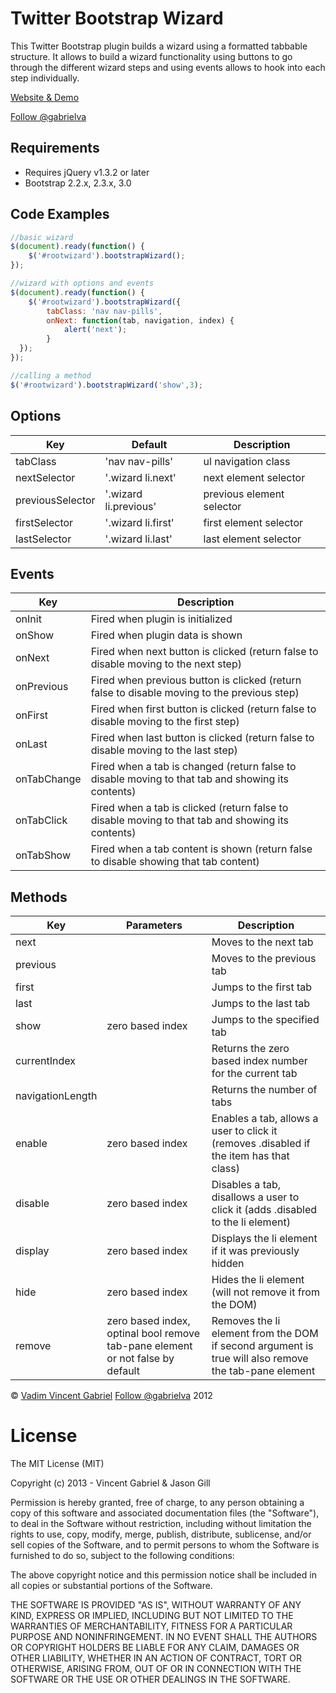 Twitter Bootstrap Wizard============================This Twitter Bootstrap plugin builds a wizard using a formatted tabbable structure. It allows to build a wizard functionality using buttons to go through the different wizard steps and using events allows to hook into each step individually.<a href="http://vadimg.com/twitter-bootstrap-wizard-example/" target="_blank">Website & Demo</a><a href='https://twitter.com/gabrielva' target='_blank'>Follow @gabrielva</a>Requirements-------------* Requires jQuery v1.3.2 or later* Bootstrap 2.2.x, 2.3.x, 3.0Code Examples-------------```javascript//basic wizard$(document).ready(function() {	$('#rootwizard').bootstrapWizard();});``````javascript//wizard with options and events$(document).ready(function() {	$('#rootwizard').bootstrapWizard({		tabClass: 'nav nav-pills',		onNext: function(tab, navigation, index) {			alert('next');  		}  });});``````javascript//calling a method$('#rootwizard').bootstrapWizard('show',3);```Options-------<table class="table table-bordered table-striped">	<thead>		<tr>			<th>Key</th>			<th>Default</th>			<th>Description</th>		</tr>		</thead>	<tbody>		<tr>			<td>tabClass</td>			<td>'nav nav-pills'</td>			<td>ul navigation class</td>		</tr>		<tr>			<td>nextSelector</td>			<td>'.wizard li.next'</td>			<td>next element selector</td>		</tr>		<tr>			<td>previousSelector</td>			<td>'.wizard li.previous'</td>			<td>previous element selector</td>		</tr>		<tr>			<td>firstSelector</td>			<td>'.wizard li.first'</td>			<td>first element selector</td>		</tr>		<tr>			<td>lastSelector</td>			<td>'.wizard li.last'</td>			<td>last element selector</td>		</tr>		</tbody>	</table>Events------<table class="table table-bordered table-striped">	<thead>		<tr>			<th>Key</th>			<th>Description</th>		</tr>	</thead>	<tbody>		<tr>			<td>onInit</td>			<td>Fired when plugin is initialized</td>		</tr>		<tr>			<td>onShow</td>			<td>Fired when plugin data is shown</td>		</tr>		<tr>			<td>onNext</td>			<td>Fired when next button is clicked (return false to disable moving to the next step)</td>		</tr>		<tr>			<td>onPrevious</td>			<td>Fired when previous button is clicked (return false to disable moving to the previous step)</td>		</tr>		<tr>			<td>onFirst</td>			<td>Fired when first button is clicked (return false to disable moving to the first step)</td>		</tr>		<tr>			<td>onLast</td>			<td>Fired when last button is clicked (return false to disable moving to the last step)</td>		</tr>		<tr>			<td>onTabChange</td>			<td>Fired when a tab is changed (return false to disable moving to that tab and showing its contents)</td>		</tr>		<tr>			<td>onTabClick</td>			<td>Fired when a tab is clicked (return false to disable moving to that tab and showing its contents)</td>		</tr>		<tr>			<td>onTabShow</td>			<td>Fired when a tab content is shown (return false to disable showing that tab content)</td>		</tr>		</tbody>	</table>Methods-------<table class="table table-bordered table-striped">	<thead>		<tr>			<th>Key</th>			<th>Parameters</th>			<th>Description</th>		</tr>		</thead>	<tbody>		<tr>			<td>next</td>			<td></td>			<td>Moves to the next tab</td>		</tr>		<tr>			<td>previous</td>			<td></td>			<td>Moves to the previous tab</td>		</tr>		<tr>			<td>first</td>			<td></td>			<td>Jumps to the first tab</td>		</tr>		<tr>			<td>last</td>			<td></td>			<td>Jumps to the last tab</td>		</tr>		<tr>			<td>show</td>			<td>zero based index</td>			<td>Jumps to the specified tab</td>		</tr>		<tr>			<td>currentIndex</td>			<td></td>			<td>Returns the zero based index number for the current tab</td>		</tr>		<tr>			<td>navigationLength</td>			<td></td>			<td>Returns the number of tabs</td>		</tr>		<tr>			<td>enable</td>			<td>zero based index</td>			<td>Enables a tab, allows a user to click it (removes .disabled if the item has that class)</td>		</tr>		<tr>			<td>disable</td>			<td>zero based index</td>			<td>Disables a tab, disallows a user to click it (adds .disabled to the li element)</td>		</tr>		<tr>			<td>display</td>			<td>zero based index</td>			<td>Displays the li element if it was previously hidden</td>		</tr>		<tr>			<td>hide</td>			<td>zero based index</td>			<td>Hides the li element (will not remove it from the DOM)</td>		</tr>		<tr>			<td>remove</td>			<td>zero based index, optinal bool remove tab-pane element or not false by default</td>			<td>Removes the li element from the DOM if second argument is true will also remove the tab-pane element</td>		</tr>	</tbody>	</table><p>&copy; <a href='http://vadimg.com' target="_blank">Vadim Vincent Gabriel</a> <a href='https://twitter.com/gabrielva' target='_blank'>Follow @gabrielva</a> 2012</p>License===============The MIT License (MIT)Copyright (c) 2013 - Vincent Gabriel & Jason GillPermission is hereby granted, free of charge, to any person obtaining a copyof this software and associated documentation files (the "Software"), to dealin the Software without restriction, including without limitation the rightsto use, copy, modify, merge, publish, distribute, sublicense, and/or sellcopies of the Software, and to permit persons to whom the Software isfurnished to do so, subject to the following conditions:The above copyright notice and this permission notice shall be included inall copies or substantial portions of the Software.THE SOFTWARE IS PROVIDED "AS IS", WITHOUT WARRANTY OF ANY KIND, EXPRESS ORIMPLIED, INCLUDING BUT NOT LIMITED TO THE WARRANTIES OF MERCHANTABILITY,FITNESS FOR A PARTICULAR PURPOSE AND NONINFRINGEMENT. IN NO EVENT SHALL THEAUTHORS OR COPYRIGHT HOLDERS BE LIABLE FOR ANY CLAIM, DAMAGES OR OTHERLIABILITY, WHETHER IN AN ACTION OF CONTRACT, TORT OR OTHERWISE, ARISING FROM,OUT OF OR IN CONNECTION WITH THE SOFTWARE OR THE USE OR OTHER DEALINGS INTHE SOFTWARE.